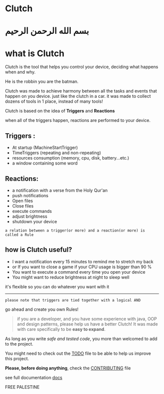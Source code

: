 # Clutch

# بسم الله الرحمن الرحيم

# what is Clutch
Clutch is the tool that helps you control your device, deciding what happens when and why.

He is the robbin you are the batman.

Clutch was made to achieve harmony between all the tasks and events that happen on you device.
just like the clutch in a car.
it was made to collect dozens of tools in 1 place, instead of many tools!


Clutch is based on the idea of **Triggers** and **Reactions**

when all of the triggers happen, reactions are performed to your device.
## Triggers :

- At startup (MachineStartTrigger)
- TimeTriggers (repeating and non-repeating)
- resources consumption (memory, cpu, disk, battery...etc.)
- a window containing some word

## Reactions:

- a notification with a verse from the Holy Qur'an
- push notifications
- Open files
- Close files
- execute commands
- adjust brightness
- shutdown your device

```a relation between a trigger(or more) and a reaction(or more) is called a Rule```

## how is Clutch useful?
- I want a notification every 15 minutes to remind me to stretch my back
- or If you want to close a game if your CPU usage is bigger than 90 %
- You want to execute a command every time you open your device
- You might want to reduce brightness at night to sleep well

it's flexible so you can do whatever you want with it

---


```please note that triggers are tied together with a logical AND```


go ahead and create you own Rules!

> if you are a developer, and you have some experience with java,
OOP and design patterns, please help us have a better Clutch!
It was made with care specifically to be **easy to expand**.

As long as you write *safe and tested code*, you more than welcomed
to add to the project.

You might need to check out the [TODO](./TODO.md) file to be able to help us improve this project.

**Please, before doing anything**, check the [CONTRIBUTING](./CONTRIBUTING.md) file

see full documentation [docs](./docs)

FREE PALESTINE

